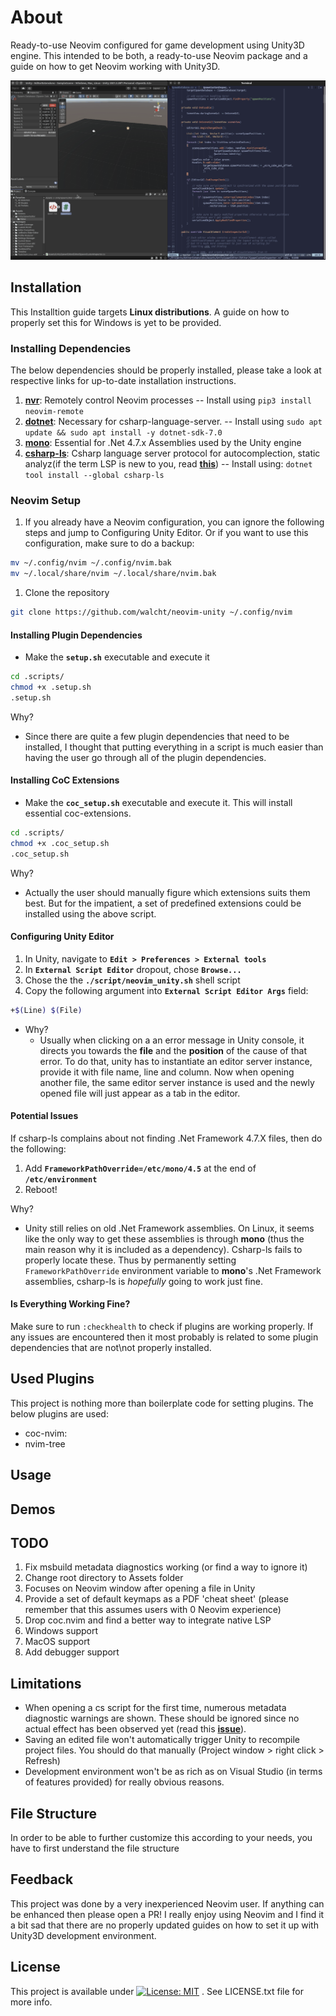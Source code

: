 # About

Ready-to-use Neovim configured for game development using Unity3D engine. This
intended to be both, a ready-to-use Neovim package and a guide on how to get Neovim
working with Unity3D.

![unity neovim usage demonstration](./media/demo_1.gif)

## Installation

This Installtion guide targets __Linux distributions__. A guide on how to
properly set this for Windows is yet to be provided.

### Installing Dependencies

The below dependencies should be properly installed, please take a look at
respective links for up-to-date installation instructions.

1. __[nvr][nvr_repo]__: Remotely control Neovim processes -- Install using ```pip3
install neovim-remote```
2. __[dotnet][dotnet_installation]__: Necessary for csharp-language-server.
-- Install using ```sudo apt update && sudo apt install -y dotnet-sdk-7.0```
3. __[mono][mono_installation]__: Essential for .Net 4.7.x Assemblies used by
the Unity engine
4. __[csharp-ls][csharpls_installation]__: Csharp language server protocol for
autocomplection, static analyz(if the term LSP is new to you, read
__[this][lsp]__) -- Install using: ```dotnet tool install --global csharp-ls```

### Neovim Setup

1. If you already have a Neovim configuration, you can ignore the following
steps and jump to Configuring Unity Editor. Or if you want to use this
configuration, make sure to do a backup:

```bash
mv ~/.config/nvim ~/.config/nvim.bak
mv ~/.local/share/nvim ~/.local/share/nvim.bak
```

1. Clone the repository

```bash
git clone https://github.com/walcht/neovim-unity ~/.config/nvim
```

#### Installing Plugin Dependencies

- Make the __```setup.sh```__ executable and execute it

```bash
cd .scripts/
chmod +x .setup.sh
.setup.sh
```

Why?

- Since there are quite a few plugin dependencies that need to be installed, I
thought that putting everything in a script is much easier than having the user
go through all of the plugin dependencies.

#### Installing CoC Extensions

- Make the __```coc_setup.sh```__ executable and execute it. This will install
essential coc-extensions.

```bash
cd .scripts/
chmod +x .coc_setup.sh
.coc_setup.sh
```

Why?

- Actually the user should manually figure which extensions suits them best.
But for the impatient, a set of predefined extensions could be installed
using the above script.

#### Configuring Unity Editor

1. In Unity, navigate to __```Edit > Preferences > External tools```__
2. In __```External Script Editor```__ dropout, chose __```Browse...```__
3. Chose the the __```./script/neovim_unity.sh```__ shell script
4. Copy the following argument into __```External Script Editor Args```__ field:

```bash
+$(Line) $(File)
```

- Why?
  - Usually when clicking on a an error message in Unity console, it directs
    you towards the __file__ and the __position__ of the cause of that error.
    To do that, unity has to instantiate an editor server instance, provide it
    with file name, line and column. Now when opening another file, the same
    editor server instance is used and the newly opened file will just appear
    as a tab in the editor.

#### Potential Issues

If csharp-ls complains about not finding .Net Framework 4.7.X files, then do
the following:

1. Add __```FrameworkPathOverride=/etc/mono/4.5```__ at the end of  
__```/etc/environment```__
2. Reboot!

Why?

- Unity still relies on old .Net Framework assemblies. On Linux, it seems
like the only way to get these assemblies is through __mono__ (thus the main
reason why it is included as a dependency). Csharp-ls fails to properly locate
these. Thus by permanently setting ```FrameworkPathOverride``` environment
variable to __mono__'s .Net Framework assemblies, csharp-ls is _hopefully_
going to work just fine.

#### Is Everything Working Fine?

Make sure to run ```:checkhealth``` to check if plugins are working properly.
If any issues are encountered then it most probably is related to some plugin
dependencies that are not\not properly installed.

## Used Plugins

This project is nothing more than boilerplate code for setting plugins. The
below plugins are used:

- coc-nvim:
- nvim-tree

## Usage

## Demos

## TODO

1. Fix msbuild metadata diagnostics working (or find a way to ignore it)
1. Change root directory to Assets folder
1. Focuses on Neovim window after opening a file in Unity
1. Provide a set of default keymaps as a PDF 'cheat sheet' (please remember
that this assumes users with 0 Neovim experience)
1. Drop coc.nvim and find a better way to integrate native LSP
1. Windows support
1. MacOS support
1. Add debugger support

## Limitations

- When opening a cs script for the first time, numerous metadata diagnostic
warnings are shown. These should be ignored since no actual effect has been
observed yet (read this __[issue][metadata_issue]__).
- Saving an edited file won't automatically trigger Unity to recompile project
files. You should do that manually (Project window > right click > Refresh)
- Development environment won't be as rich as on Visual Studio (in terms of
features provided) for really obvious reasons.

## File Structure

In order to be able to further customize this according to your needs, you
have to first understand the file structure

[nvr_repo]: https://github.com/mhinz/neovim-remote
[dotnet_installation]: https://github.com/dotnet/core/blob/main/linux.md
[mono_installation]: https://www.mono-project.com/download/stable/
[csharpls_installation]: https://github.com/razzmatazz/csharp-language-server
[lsp]: https://microsoft.github.io/language-server-protocol/
[metadata_issue]: https://github.com/dotnet/format/issues/56

## Feedback

This project was done by a very inexperienced Neovim user. If anything can be
enhanced then please open a PR!
I really enjoy using Neovim and I find it a bit sad that there are no
properly updated guides on how to set it up with Unity3D development
environment.

## License

This project is available under
[![License: MIT](https://img.shields.io/badge/License-MIT-yellow.svg)](https://opensource.org/licenses/MIT)
. See LICENSE.txt file for more info.
